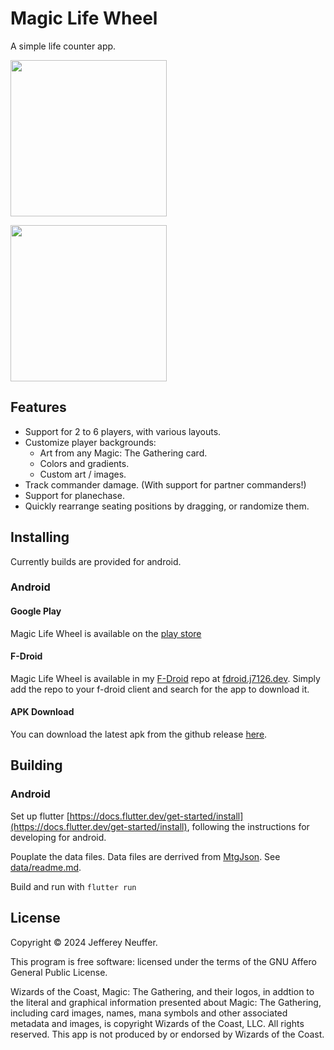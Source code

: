 # Magic Life Wheel

A simple life counter app.

[<img src="https://j7126.dev/store-badges/play.png" style="width: 250px;">](https://play.google.com/store/apps/details?id=dev.j7126.magic_life_wheel)

[<img src="https://j7126.dev/store-badges/fdroid.png" style="width: 250px;">](https://j7126.dev/fdroid)

## Features

 - Support for 2 to 6 players, with various layouts.
 - Customize player backgrounds:
   - Art from any Magic: The Gathering card.
   - Colors and gradients.
   - Custom art / images.
 - Track commander damage. (With support for partner commanders!)
 - Support for planechase.
 - Quickly rearrange seating positions by dragging, or randomize them.

## Installing

Currently builds are provided for android.

### Android

#### Google Play

Magic Life Wheel is available on the [play store](https://play.google.com/store/apps/details?id=dev.j7126.magic_life_wheel)

#### F-Droid

Magic Life Wheel is available in my [F-Droid](https://f-droid.org/) repo at [fdroid.j7126.dev](https://fdroid.j7126.dev). Simply add the repo to your f-droid client and search for the app to download it.

#### APK Download

You can download the latest apk from the github release [here](https://github.com/j7126/magic-life-wheel/releases/latest).

## Building

### Android
Set up flutter [https://docs.flutter.dev/get-started/install](https://docs.flutter.dev/get-started/install), following the instructions for developing for android.

Pouplate the data files. Data files are derrived from [MtgJson](https://mtgjson.com/). See [data/readme.md](https://github.com/j7126/magic-life-wheel/blob/1.3.2/data/readme.md).

Build and run with `flutter run`


## License

Copyright © 2024 Jefferey Neuffer.

This program is free software: licensed under the terms of the GNU Affero General Public License.

Wizards of the Coast, Magic: The Gathering, and their logos, in addtion to the literal and graphical information presented about Magic: The Gathering, including card images, names, mana symbols and other associated metadata and images, is copyright Wizards of the Coast, LLC. All rights reserved. This app is not produced by or endorsed by Wizards of the Coast. 
